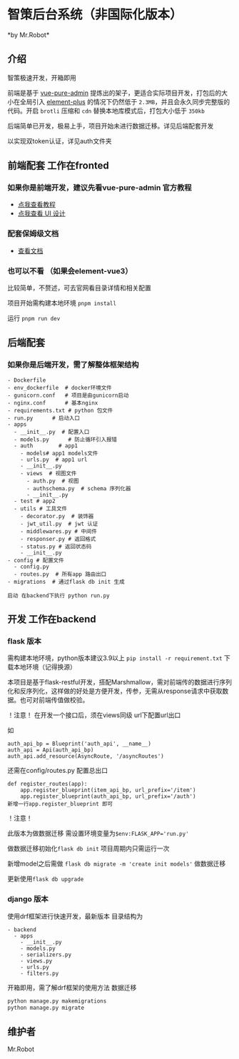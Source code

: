 <h1>智策后台系统（非国际化版本）</h1>
*by Mr.Robot*

## 介绍

智策极速开发，开箱即用

前端是基于 [vue-pure-admin](https://github.com/pure-admin/vue-pure-admin) 提炼出的架子，更适合实际项目开发，打包后的大小在全局引入 [element-plus](https://element-plus.org) 的情况下仍然低于 `2.3MB`，并且会永久同步完整版的代码。开启 `brotli` 压缩和 `cdn` 替换本地库模式后，打包大小低于 `350kb`

后端简单已开发，极易上手，项目开始未进行数据迁移。详见后端配套开发

以实现双token认证，详见auth文件夹


## 前端配套  工作在fronted
### 如果你是前端开发，建议先看vue-pure-admin 官方教程
- [点我查看教程](https://www.bilibili.com/video/BV1kg411v7QT)
- [点我查看 UI 设计](https://www.bilibili.com/video/BV17g411T7rq)

### 配套保姆级文档

- [查看文档](https://yiming_chang.gitee.io/pure-admin-doc)

### 也可以不看 （如果会element-vue3）

比较简单，不赘述，可去官网看目录详情和相关配置

项目开始需构建本地环境
`pnpm install`

运行
`pnpm run dev`
## 后端配套
### 如果你是后端开发，需了解整体框架结构
```- docker-compose.yml  #docker-compose 运行文件
- Dockerfile   
- env_dockerfile  # docker环境文件
- gunicorn.conf   # 项目是由gunicorn启动
- nginx.conf      # 基本nginx
- requirements.txt # python 包文件
- run.py      # 启动入口
- apps
  - __init__.py  # 配置入口
  - models.py      # 防止循环引入报错
  - auth        # app1
    - models# app1 models文件
    - urls.py  # app1 url
    - __init__.py
    - views  # 视图文件
      - auth.py  # 视图
      - authschema.py  # schema 序列化器
      - __init__.py
  - test # app2
  - utils # 工具文件
    - decorator.py  # 装饰器
    - jwt_util.py  # jwt 认证
    - middlewares.py # 中间件
    - responser.py # 返回格式
    - status.py # 返回状态码
    - __init__.py
- config # 配置文件
  - config.py
  - routes.py  # 所有app 路由出口
- migrations  # 通过flask db init 生成
```
`启动 在backend下执行 python run.py`

## 开发 工作在backend
### flask 版本
需构建本地环境，python版本建议3.9以上
`pip install -r requirement.txt` 下载本地环境（记得换源）

本项目是基于flask-restful开发，搭配Marshmallow，需对前端传的数据进行序列化和反序列化，这样做的好处是方便开发，传参，无需从response请求中获取数据。也可对前端传值做校验。

！注意！
在开发一个接口后，须在views同级 url下配置url出口

如

```
auth_api_bp = Blueprint('auth_api', __name__)
auth_api = Api(auth_api_bp)
auth_api.add_resource(AsyncRoute, '/asyncRoutes')
```

还需在config/routes.py 配置总出口

```angular2html
def register_routes(app):
    app.register_blueprint(item_api_bp, url_prefix='/item')
    app.register_blueprint(auth_api_bp, url_prefix='/auth')
新增一行app.register_blueprint 即可
```

！注意！

此版本为做数据迁移
需设置环境变量为`$env:FLASK_APP='run.py'`

做数据迁移初始化`flask db init` 项目周期内只需运行一次

新增model之后需做 `flask db migrate -m 'create init models'` 做数据迁移

更新使用`flask db upgrade`

### django 版本

使用drf框架进行快速开发，最新版本
目录结构为
```
- backend
  - apps
    - __init__.py
    - models.py
    - serializers.py
    - views.py
    - urls.py
    - filters.py
```
开箱即用，需了解drf框架的使用方法
数据迁移
``` python
python manage.py makemigrations
python manage.py migrate
```


## 维护者
Mr.Robot